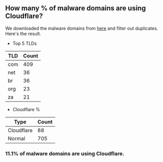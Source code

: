 ## How many % of malware domains are using Cloudflare?


We downloaded the malware domains from [here](https://urlhaus.abuse.ch) and filter out duplicates.
Here's the result.


[//]: # (start replacement)


- Top 5 TLDs

| TLD | Count |
| --- | --- |
| com | 409 |
| net | 36 |
| br | 36 |
| org | 23 |
| za | 21 |


- Cloudflare %

| Type | Count |
| --- | --- |
| Cloudflare | 88 |
| Normal | 705 |


### 11.1% of malware domains are using Cloudflare.
